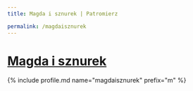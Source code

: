 ```yaml
---
title: Magda i sznurek | Patromierz

permalink: /magdaisznurek
---
```


# [Magda i sznurek](https://patronite.pl/magdaisznurek)

{% include profile.md name="magdaisznurek" prefix="m" %}
